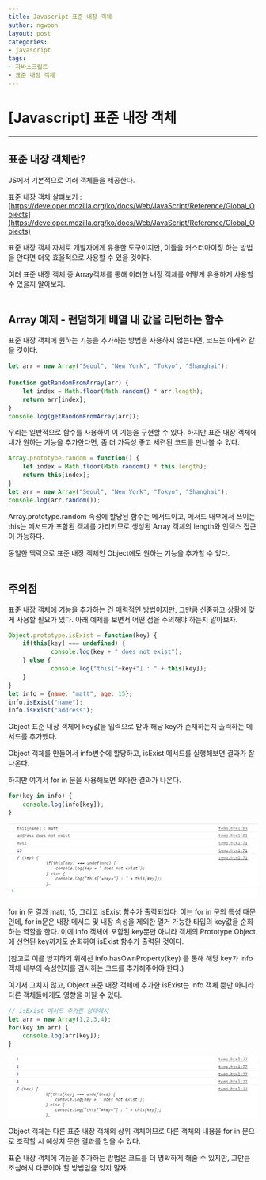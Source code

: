 ```yaml
---
title: Javascript 표준 내장 객체
author: ngwoon
layout: post
categories:
- javascript
tags:
- 자바스크립트
- 표준 내장 객체
---
```


# [Javascript] 표준 내장 객체
- - -


## 표준 내장 객체란?
JS에서 기본적으로 여러 객체들을 제공한다.

표준 내장 객체 살펴보기 : [https://developer.mozilla.org/ko/docs/Web/JavaScript/Reference/Global_Objects](https://developer.mozilla.org/ko/docs/Web/JavaScript/Reference/Global_Objects)

표준 내장 객체 자체로 개발자에게 유용한 도구이지만, 이들을 커스터마이징 하는 방법을 안다면 더욱 효율적으로 사용할 수 있을 것이다.

여러 표준 내장 객체 중 Array객체를 통해 이러한 내장 객체를 어떻게 유용하게 사용할 수 있을지 알아보자.
<br/><br/>

## Array 예제 - 랜덤하게 배열 내 값을 리턴하는 함수
표준 내장 객체에 원하는 기능을 추가하는 방법을 사용하지 않는다면, 코드는 아래와 같을 것이다.

```jsx
let arr = new Array("Seoul", "New York", "Tokyo", "Shanghai");

function getRandomFromArray(arr) {
    let index = Math.floor(Math.random() * arr.length);
    return arr[index];
}
console.log(getRandomFromArray(arr));
```

우리는 일반적으로 함수를 사용하여 이 기능을 구현할 수 있다. 하지만 표준 내장 객체에 내가 원하는 기능을 추가한다면, 좀 더 가독성 좋고 세련된 코드를 만나볼 수 있다.

```jsx
Array.prototype.random = function() {
    let index = Math.floor(Math.random() * this.length);
    return this[index];
}
let arr = new Array("Seoul", "New York", "Tokyo", "Shanghai");
console.log(arr.random());
```

Array.prototype.random 속성에 할당된 함수는 메서드이고, 메서드 내부에서 쓰이는 this는 메서드가 포함된 객체를 가리키므로 생성된 Array 객체의 length와 인덱스 접근이 가능하다.

동일한 맥락으로 표준 내장 객체인 Object에도 원하는 기능을 추가할 수 있다.
<br/><br/>


## 주의점
표준 내장 객체에 기능을 추가하는 건 매력적인 방법이지만, 그만큼 신중하고 상황에 맞게 사용할 필요가 있다. 아래 예제를 보면서 어떤 점을 주의해야 하는지 알아보자.

```jsx
Object.prototype.isExist = function(key) {
    if(this[key] === undefined) {
            console.log(key + " does not exist");
    } else {
            console.log("this["+key+"] : " + this[key]);
    }
}
let info = {name: "matt", age: 15};
info.isExist("name");
info.isExist("address");
```

Object 표준 내장 객체에 key값을 입력으로 받아 해당 key가 존재하는지 출력하는 메서드를 추가했다.

Object 객체를 만들어서 info변수에 할당하고, isExist 메서드를 실행해보면 결과가 잘 나온다.

하지만 여기서 for in 문을 사용해보면 의아한 결과가 나온다.

```jsx
for(key in info) {
    console.log(info[key]);
}
```

![object for in문 사용](/assets/images/post/Javascript/표준%20내장%20객체/Object_for_in.png)

for in 문 결과 matt, 15, 그리고 isExist 함수가 출력되었다. 이는 for in 문의 특성 때문인데, for in문은 내장 메서드 및 내장 속성을 제외한 열거 가능한 타입의 key값을 순회하는 역할을 한다. 이에 info 객체에 포함된 key뿐만 아니라 객체의 Prototype Object에 선언된 key까지도 순회하여 isExist 함수가 출력된 것이다.

(참고로 이를 방지하기 위해선 info.hasOwnProperty(key) 를 통해 해당 key가 info 객체 내부의 속성인지를 검사하는 코드를 추가해주어야 한다.)

여기서 그치지 않고, Object 표준 내장 객체에 추가한 isExist는 info 객체 뿐만 아니라 다른 객체들에게도 영향을 미칠 수 있다. 

```jsx
// isExist 메서드 추가한 상태에서
let arr = new Array(1,2,3,4);
for(key in arr) {
    console.log(arr[key]);
}
```

![Array for in문 사용](/assets/images/post/Javascript/표준%20내장%20객체/Array_for_in.png)

Object 객체는 다른 표준 내장 객체의 상위 객체이므로 다른 객체의 내용을 for in 문으로 조작할 시 예상치 못한 결과를 얻을 수 있다.

표준 내장 객체에 기능을 추가하는 방법은 코드를 더 명확하게 해줄 수 있지만, 그만큼 조심해서 다루어야 할 방법임을 잊지 말자.